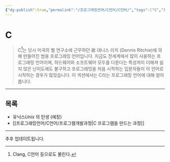 ```yaml
---
{"dg-publish":true,"permalink":"/프로그래밍언어/C언어/C언어/","tags":["C","프로그래밍언어"],"created":"2024-02-06T20:25:23.214+09:00","updated":"2024-04-26T11:22:58.966+09:00"}
---
```



# C

> C[^1]는 당시 미국의 벨 연구소에 근무하던 故 데니스 리치 (Dennis Ritchie)에 의해 만들어진 범용 프로그래밍 언어입니다. 지금도 전세계에서 많이 사용하는 프로그래밍 언어이며, 하드웨어와 소프트웨어 모두를 다룬다는 특성까지 더해져 쉽지 않은 난이도에도 불구하고 프로그래밍을 처음 시작하는 입문자들이 이 언어로 시작하는 경우가 많았습니다. 이 섹션에서는 C라는 프로그래밍 언어에 대해 알아봅니다.

---

## 목록
+ 유닉스*Unix* 의 탄생 (예정)
+ [[프로그래밍언어/C언어/프로그램개발과정\|C 프로그램을 만드는 과정]]

---
추후 업데이트됩니다.

[^1]: Clang, C언어 등으로도 불린다.